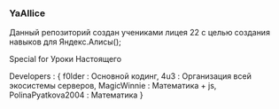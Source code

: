 ### YaAllice

Данный репозиторий создан учениками лицея 22 с целью 
создания навыков для Яндекс.Алисы();

Special for Уроки Настоящего

Developers : {
             f0lder : Основной кодинг,
             4u3 : Организация всей экосистемы серверов,
             MagicWinnie : Математика + js,
             PolinaPyatkova2004 : Математика
             }
